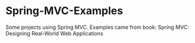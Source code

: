 # Spring-MVC-Examples
Some projects using Spring MVC. Examples came from book: Spring MVC: Designing Real-World Web Applications
